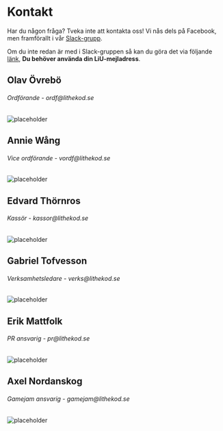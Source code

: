 # Kontakt

Har du någon fråga? Tveka inte att kontakta oss! Vi nås dels på Facebook, men framförallt i vår [Slack-grupp](https://lithe-kod.slack.com/).

Om du inte redan är med i Slack-gruppen så kan du göra det via följande [länk](https://lithe-kod.slack.com/signup), **Du behöver använda din LiU-mejladress**.

<div class="card">
	<h2>Olav Övrebö</h2>
	<h6>Ordförande - ordf@lithekod.se</h6>
	<img src="https://i.redd.it/by3oca6cij431.png" alt="placeholder">
</div>
<div class="card">
	<h2>Annie Wång</h2>
	<h6>Vice ordförande - vordf@lithekod.se</h6>
	<img src="https://i.redd.it/by3oca6cij431.png" alt="placeholder">
</div>
<div class="card">
	<h2>Edvard Thörnros</h2>
	<h6>Kassör - kassor@lithekod.se</h6>
	<img src="https://i.redd.it/by3oca6cij431.png" alt="placeholder">
</div>
<div class="card">
	<h2>Gabriel Tofvesson</h2>
	<h6>Verksamhetsledare - verks@lithekod.se</h6>
	<img src="https://i.redd.it/by3oca6cij431.png" alt="placeholder">
</div>
<div class="card">
	<h2>Erik Mattfolk</h2>
	<h6>PR ansvarig - pr@lithekod.se</h6>
	<img src="https://i.redd.it/by3oca6cij431.png" alt="placeholder">
</div>
<div class="card">
	<h2>Axel Nordanskog</h2>
	<h6>Gamejam ansvarig - gamejam@lithekod.se</h6>
	<img src="https://i.redd.it/by3oca6cij431.png" alt="placeholder">
</div>

